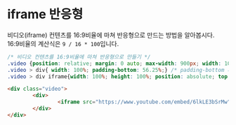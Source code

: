 # iframe 반응형
비디오(iframe) 컨텐츠를 16:9비율에 마쳐 반응형으로 만드는 방법을 알아봅시다.\
16:9비율의 계산식은 `9 / 16 * 100`입니다.
```css
/* 비디오 컨텐츠를 16:9비율에 마쳐 반응형으로 만들기 */
.video {position: relative; margin: 0 auto; max-width: 900px; width: 100%;}
.video > div{ width: 100%; padding-bottom: 56.25%;} /* padding-bottom 계산식 9 / 16 * 100 */
.video > div iframe{width: 100%; height: 100%; position: absolute; top: 0; left: 0; z-index: 1; }
```
```html
<div class="video">
		<div>
				<iframe src="https://www.youtube.com/embed/6lkLE3bSrMw" title="YouTube video player" frameborder="0" allow="accelerometer; autoplay; clipboard-write; encrypted-media; gyroscope; picture-in-picture" allowfullscreen></iframe>
		</div>
</div>
```